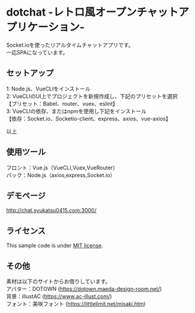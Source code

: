 # dotchat -レトロ風オープンチャットアプリケーション-

Socket.ioを使ったリアルタイムチャットアプリです。  
一応SPAになっています。

## セットアップ

1: Node.js、VueCLIをインストール  
2: VueCLIのUI上でプロジェクトを新規作成し、下記のプリセットを選択  
【プリセット：Babel、router、vuex、eslint】  
3: VueCLIの依存、またはnpmを使用し下記をインストール  
【依存：Socket.io、Socketio-client、express、axios、vue-axios】  
  
以上

## 使用ツール

フロント：Vue.js（VueCLI,Vuex,VueRouter）  
バック：Node.js（axios,express,Socket.io）    

## デモページ

http://chat.syukatsu0415.com:3000/

## ライセンス

This sample code is under [MIT license](https://en.wikipedia.org/wiki/MIT_License).

## その他

素材は以下のサイトからお借りしています。  
アバター：DOTOWN (https://dotown.maeda-design-room.net/)  
背景：illustAC (https://www.ac-illust.com/)  
フォント：美咲フォント (https://littlelimit.net/misaki.htm)  
